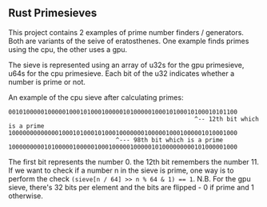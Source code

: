 Rust Primesieves
----------------

This project contains 2 examples of prime number finders / generators. Both are variants of the seive of eratosthenes.
One example finds primes using the cpu, the other uses a gpu.

The sieve is represented using an array of u32s for the gpu primesieve, u64s for the cpu primesieve. Each bit of the u32 indicates whether a number is prime or not.

An example of the cpu sieve after calculating primes:
```
0010100000100000100010100010000010100000100010100010100010101100
                                                    ^-- 12th bit which is a prime
1000000000000010001010001010001000000010000010001000001010001000
                              ^--- 98th bit which is a prime
1000000000101000001000001000100000100000101000000000101000001000
```

The first bit represents the number 0. the 12th bit remembers the number 11.
If we want to check if a number n in the sieve is prime, one way is to perform the check `(sieve[n / 64] >> n % 64 & 1) == 1`.
N.B. For the gpu sieve, there's 32 bits per element and the bits are flipped - 0 if prime and 1 otherwise.
